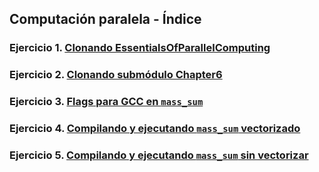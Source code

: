 ## Computación paralela - Índice

### Ejercicio 1. [Clonando EssentialsOfParallelComputing](./ejercicio1.md)

### Ejercicio 2. [Clonando submódulo Chapter6](./ejercicio2.md)

### Ejercicio 3. [Flags para GCC en `mass_sum`](./ejercicio3.md)

### Ejercicio 4. [Compilando y ejecutando `mass_sum` vectorizado](./ejercicio4.md)

### Ejercicio 5. [Compilando y ejecutando `mass_sum` sin vectorizar](./ejercicio5.md)
